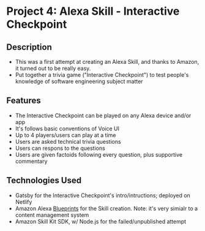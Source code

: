 # Project 4: Alexa Skill - Interactive Checkpoint

## Description

- This was a first attempt at creating an Alexa Skill, and thanks to Amazon, it turned out to be really easy.
- Put together a trivia game ("Interactive Checkpoint") to test people's knowledge of software engineering subject matter

## Features

- The Interactive Checkpoint can be played on any Alexa device and/or app
- It's follows basic conventions of Voice UI
- Up to 4 players/users can play at a time
- Users are asked technical trivia questions
- Users can respons to the questions
- Users are given factoids following every question, plus supportive commentary

## Technologies Used

- Gatsby for the Interactive Checkpoint's intro/intructions; deployed on Netlify
- Amazon Alexa [Blueprints](https://blueprints.amazon.com/) for the Skill creation. Note: it's very simialr to a content management system
- Amazon Skill Kit SDK, w/ Node.js for the failed/unpublished attempt
